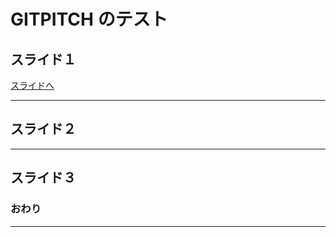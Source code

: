 # GITPITCH のテスト

## スライド１

[スライドへ](https://gitpitch.com/tanacchi/practice)

***
## スライド２

***
## スライド３

### おわり
***
